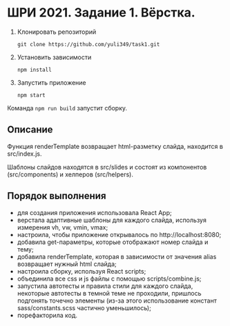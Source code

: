 # ШРИ 2021. Задание 1. Вёрстка.

1. Клонировать репозиторий

    ```
    git clone https://github.com/yuli349/task1.git
    ```
2. Установить зависимости

     ```
    npm install
    ````
3. Запустить приложение

     ```
    npm start
    ```

Команда `npm run build` запустит сборку.

## Описание
Функция renderTemplate возвращает html-разметку слайда, находится в src/index.js.

Шаблоны слайдов находятся в src/slides и состоят из компонентов (src/components) и хелперов (src/helpers).

## Порядок выполнения
- для создания приложения использовала React App;
- верстала адаптивные шаблоны для каждого слайда, используя измерения vh, vw, vmin, vmax;
- настроила, чтобы приложение открывалось по http://localhost:8080;
- добавила get-параметры, которые отображают номер слайда и тему;
- добавила renderTemplate, которая в зависимости от значения alias возвращает нужный html слайда;
- настроила сборку, используя React scripts;
- объединила все css и js файлы с помощью scripts/combine.js;
- запустила автотесты и правила стили для каждого слайда, некоторые автотесты в темной теме не проходили, пришлось подгонять точечно элементы (из-за этого использование констант sass/constants.scss частично уменьшилось);
- порефакторила код.